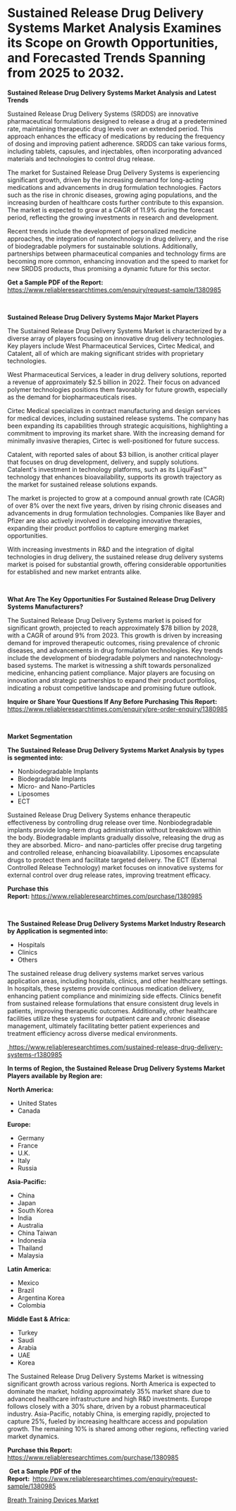 <p><h1>Sustained Release Drug Delivery Systems Market Analysis Examines its Scope on Growth Opportunities, and Forecasted Trends Spanning from 2025 to 2032.</h1></p><p><strong>Sustained Release Drug Delivery Systems Market Analysis and Latest Trends</strong></p>
<p><p>Sustained Release Drug Delivery Systems (SRDDS) are innovative pharmaceutical formulations designed to release a drug at a predetermined rate, maintaining therapeutic drug levels over an extended period. This approach enhances the efficacy of medications by reducing the frequency of dosing and improving patient adherence. SRDDS can take various forms, including tablets, capsules, and injectables, often incorporating advanced materials and technologies to control drug release.</p><p>The market for Sustained Release Drug Delivery Systems is experiencing significant growth, driven by the increasing demand for long-acting medications and advancements in drug formulation technologies. Factors such as the rise in chronic diseases, growing aging populations, and the increasing burden of healthcare costs further contribute to this expansion. The market is expected to grow at a CAGR of 11.9% during the forecast period, reflecting the growing investments in research and development.</p><p>Recent trends include the development of personalized medicine approaches, the integration of nanotechnology in drug delivery, and the rise of biodegradable polymers for sustainable solutions. Additionally, partnerships between pharmaceutical companies and technology firms are becoming more common, enhancing innovation and the speed to market for new SRDDS products, thus promising a dynamic future for this sector.</p></p>
<p><strong>Get a Sample PDF of the Report:&nbsp;</strong> <a href="https://www.reliableresearchtimes.com/enquiry/request-sample/1380985?utm_campaign=2263&utm_medium=2&utm_source=Github&utm_content=ia&utm_term=04032025&utm_id=sustained-release-drug-delivery-systems">https://www.reliableresearchtimes.com/enquiry/request-sample/1380985</a></p>
<p>&nbsp;</p>
<p><strong>Sustained Release Drug Delivery Systems Major Market Players</strong></p>
<p><p>The Sustained Release Drug Delivery Systems Market is characterized by a diverse array of players focusing on innovative drug delivery technologies. Key players include West Pharmaceutical Services, Cirtec Medical, and Catalent, all of which are making significant strides with proprietary technologies.</p><p>West Pharmaceutical Services, a leader in drug delivery solutions, reported a revenue of approximately $2.5 billion in 2022. Their focus on advanced polymer technologies positions them favorably for future growth, especially as the demand for biopharmaceuticals rises.</p><p>Cirtec Medical specializes in contract manufacturing and design services for medical devices, including sustained release systems. The company has been expanding its capabilities through strategic acquisitions, highlighting a commitment to improving its market share. With the increasing demand for minimally invasive therapies, Cirtec is well-positioned for future success.</p><p>Catalent, with reported sales of about $3 billion, is another critical player that focuses on drug development, delivery, and supply solutions. Catalent's investment in technology platforms, such as its LiquiFast™ technology that enhances bioavailability, supports its growth trajectory as the market for sustained release solutions expands.</p><p>The market is projected to grow at a compound annual growth rate (CAGR) of over 8% over the next five years, driven by rising chronic diseases and advancements in drug formulation technologies. Companies like Bayer and Pfizer are also actively involved in developing innovative therapies, expanding their product portfolios to capture emerging market opportunities.</p><p>With increasing investments in R&D and the integration of digital technologies in drug delivery, the sustained release drug delivery systems market is poised for substantial growth, offering considerable opportunities for established and new market entrants alike.</p></p>
<p>&nbsp;</p>
<p><strong>What Are The Key Opportunities For Sustained Release Drug Delivery Systems Manufacturers?</strong></p>
<p><p>The Sustained Release Drug Delivery Systems market is poised for significant growth, projected to reach approximately $78 billion by 2028, with a CAGR of around 9% from 2023. This growth is driven by increasing demand for improved therapeutic outcomes, rising prevalence of chronic diseases, and advancements in drug formulation technologies. Key trends include the development of biodegradable polymers and nanotechnology-based systems. The market is witnessing a shift towards personalized medicine, enhancing patient compliance. Major players are focusing on innovation and strategic partnerships to expand their product portfolios, indicating a robust competitive landscape and promising future outlook.</p></p>
<p><strong>Inquire or Share Your Questions If Any Before Purchasing This Report:</strong> <a href="https://www.reliableresearchtimes.com/enquiry/pre-order-enquiry/1380985?utm_campaign=2263&utm_medium=2&utm_source=Github&utm_content=ia&utm_term=04032025&utm_id=sustained-release-drug-delivery-systems">https://www.reliableresearchtimes.com/enquiry/pre-order-enquiry/1380985</a></p>
<p>&nbsp;</p>
<p><strong>Market Segmentation</strong></p>
<p><strong>The Sustained Release Drug Delivery Systems Market Analysis by types is segmented into:</strong></p>
<p><ul><li>Nonbiodegradable Implants</li><li>Biodegradable Implants</li><li>Micro- and Nano-Particles</li><li>Liposomes</li><li>ECT</li></ul></p>
<p><p>Sustained Release Drug Delivery Systems enhance therapeutic effectiveness by controlling drug release over time. Nonbiodegradable implants provide long-term drug administration without breakdown within the body. Biodegradable implants gradually dissolve, releasing the drug as they are absorbed. Micro- and nano-particles offer precise drug targeting and controlled release, enhancing bioavailability. Liposomes encapsulate drugs to protect them and facilitate targeted delivery. The ECT (External Controlled Release Technology) market focuses on innovative systems for external control over drug release rates, improving treatment efficacy.</p></p>
<p><strong>Purchase this Report:&nbsp;</strong><a href="https://www.reliableresearchtimes.com/purchase/1380985?utm_campaign=2263&utm_medium=2&utm_source=Github&utm_content=ia&utm_term=04032025&utm_id=sustained-release-drug-delivery-systems">https://www.reliableresearchtimes.com/purchase/1380985</a></p>
<p>&nbsp;</p>
<p><strong>The Sustained Release Drug Delivery Systems Market Industry Research by Application is segmented into:</strong></p>
<p><ul><li>Hospitals</li><li>Clinics</li><li>Others</li></ul></p>
<p><p>The sustained release drug delivery systems market serves various application areas, including hospitals, clinics, and other healthcare settings. In hospitals, these systems provide continuous medication delivery, enhancing patient compliance and minimizing side effects. Clinics benefit from sustained release formulations that ensure consistent drug levels in patients, improving therapeutic outcomes. Additionally, other healthcare facilities utilize these systems for outpatient care and chronic disease management, ultimately facilitating better patient experiences and treatment efficiency across diverse medical environments.</p></p>
<p><a href="https://www.reliableresearchtimes.com/sustained-release-drug-delivery-systems-r1380985?utm_campaign=2263&utm_medium=2&utm_source=Github&utm_content=ia&utm_term=04032025&utm_id=sustained-release-drug-delivery-systems">&nbsp;https://www.reliableresearchtimes.com/sustained-release-drug-delivery-systems-r1380985</a></p>
<p><strong>In terms of Region, the Sustained Release Drug Delivery Systems Market Players available by Region are:</strong></p>
<p>
    <p> <strong> North America: </strong>
        <ul>
            <li>United States</li>
            <li>Canada</li>
        </ul>
        </p> 
    <p> <strong> Europe: </strong>
        <ul>
            <li>Germany</li>
            <li>France</li>
            <li>U.K.</li>
            <li>Italy</li>
            <li>Russia</li>
        </ul>
        </p> 
    <p> <strong> Asia-Pacific: </strong>
        <ul>
            <li>China</li>
            <li>Japan</li>
            <li>South Korea</li>
            <li>India</li>
            <li>Australia</li>
            <li>China Taiwan</li>
            <li>Indonesia</li>
            <li>Thailand</li>
            <li>Malaysia</li>
        </ul>
        </p> 
    <p> <strong> Latin America: </strong>
        <ul>
            <li>Mexico</li>
            <li>Brazil</li>
            <li>Argentina Korea</li>
            <li>Colombia</li>
        </ul>
        </p> 
    <p> <strong> Middle East & Africa: </strong>
        <ul>
            <li>Turkey</li>
            <li>Saudi</li>
            <li>Arabia</li>
            <li>UAE</li>
            <li>Korea</li>
        </ul>
    </p>
    </p>
<p><p>The Sustained Release Drug Delivery Systems Market is witnessing significant growth across various regions. North America is expected to dominate the market, holding approximately 35% market share due to advanced healthcare infrastructure and high R&D investments. Europe follows closely with a 30% share, driven by a robust pharmaceutical industry. Asia-Pacific, notably China, is emerging rapidly, projected to capture 25%, fueled by increasing healthcare access and population growth. The remaining 10% is shared among other regions, reflecting varied market dynamics.</p></p>
<p><strong>Purchase this Report: </strong><a href="https://www.reliableresearchtimes.com/purchase/1380985?utm_campaign=2263&utm_medium=2&utm_source=Github&utm_content=ia&utm_term=04032025&utm_id=sustained-release-drug-delivery-systems">https://www.reliableresearchtimes.com/purchase/1380985</a></p>
<p>&nbsp;<strong>Get a Sample PDF of the Report:&nbsp;&nbsp;</strong><a href="https://www.reliableresearchtimes.com/enquiry/request-sample/1380985?utm_campaign=2263&utm_medium=2&utm_source=Github&utm_content=ia&utm_term=04032025&utm_id=sustained-release-drug-delivery-systems">https://www.reliableresearchtimes.com/enquiry/request-sample/1380985</a></p>
<p><strong></strong></p>
<p><p><a href="https://github.com/stillsfloria19981/Market-Research-Report-List-1/blob/main/breath-training-devices-market.md?utm_campaign=2263&utm_medium=2&utm_source=Github&utm_content=ia&utm_term=04032025&utm_id=sustained-release-drug-delivery-systems">Breath Training Devices Market</a></p></p>